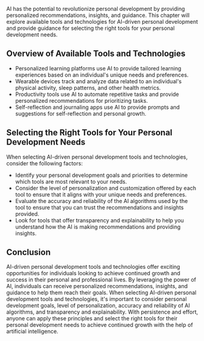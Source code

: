 
AI has the potential to revolutionize personal development by providing personalized recommendations, insights, and guidance. This chapter will explore available tools and technologies for AI-driven personal development and provide guidance for selecting the right tools for your personal development needs.

Overview of Available Tools and Technologies
--------------------------------------------

* Personalized learning platforms use AI to provide tailored learning experiences based on an individual's unique needs and preferences.
* Wearable devices track and analyze data related to an individual's physical activity, sleep patterns, and other health metrics.
* Productivity tools use AI to automate repetitive tasks and provide personalized recommendations for prioritizing tasks.
* Self-reflection and journaling apps use AI to provide prompts and suggestions for self-reflection and personal growth.

Selecting the Right Tools for Your Personal Development Needs
-------------------------------------------------------------

When selecting AI-driven personal development tools and technologies, consider the following factors:

* Identify your personal development goals and priorities to determine which tools are most relevant to your needs.
* Consider the level of personalization and customization offered by each tool to ensure that it aligns with your unique needs and preferences.
* Evaluate the accuracy and reliability of the AI algorithms used by the tool to ensure that you can trust the recommendations and insights provided.
* Look for tools that offer transparency and explainability to help you understand how the AI is making recommendations and providing insights.

Conclusion
----------

AI-driven personal development tools and technologies offer exciting opportunities for individuals looking to achieve continued growth and success in their personal and professional lives. By leveraging the power of AI, individuals can receive personalized recommendations, insights, and guidance to help them reach their goals. When selecting AI-driven personal development tools and technologies, it's important to consider personal development goals, level of personalization, accuracy and reliability of AI algorithms, and transparency and explainability. With persistence and effort, anyone can apply these principles and select the right tools for their personal development needs to achieve continued growth with the help of artificial intelligence.
